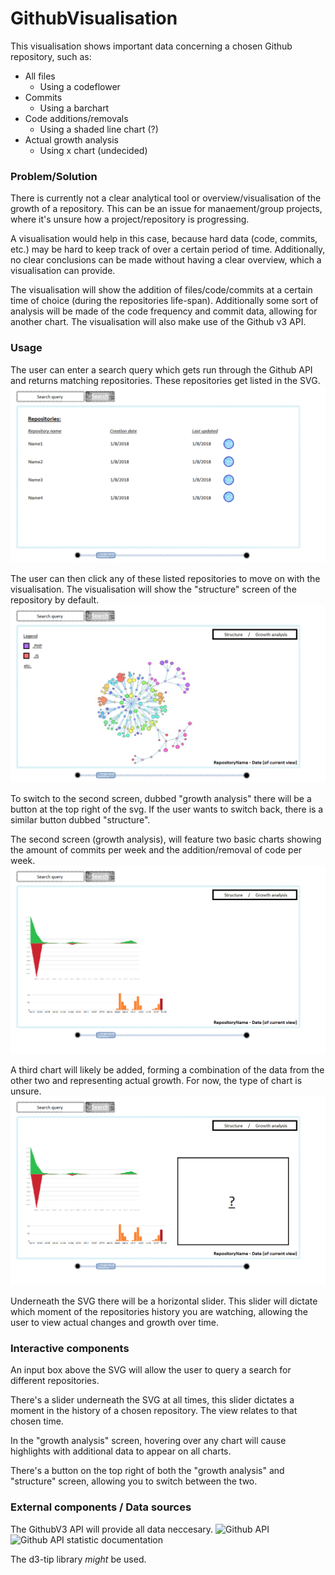 # GithubVisualisation

This visualisation shows important data concerning a chosen Github repository, such as:
* All files
  * Using a codeflower
* Commits
  * Using a barchart
* Code additions/removals
  * Using a shaded line chart (?)
* Actual growth analysis
  * Using x chart (undecided)

### Problem/Solution

There is currently not a clear analytical tool or overview/visualisation of the growth of a repository.
This can be an issue for manaement/group projects, where it's unsure how a project/repository is progressing.

A visualisation would help in this case, because hard data (code, commits, etc.) may be hard to keep track of over a certain period of time. 
Additionally, no clear conclusions can be made without having a clear overview, which a visualisation can provide.

The visualisation will show the addition of files/code/commits at a certain time of choice (during the repositories life-span).
Additionally some sort of analysis will be made of the code frequency and commit data, allowing for another chart.
The visualisation will also make use of the Github v3 API.

### Usage

The user can enter a search query which gets run through the Github API and returns matching repositories.
These repositories get listed in the SVG. 
![search results](https://github.com/LunarLite/GithubVisualisation/blob/master/Sketches/Screen_search_result.png?raw=true)

The user can then click any of these listed repositories to move on with the visualisation.
The visualisation will show the "structure" screen of the repository by default. 
![structure](https://github.com/LunarLite/GithubVisualisation/blob/master/Sketches/Screen_structure.png?raw=true)

To switch to the second screen, dubbed "growth analysis" there will be a button at the top right of the svg.
If the user wants to switch back, there is a similar button dubbed "structure".

The second screen (growth analysis), will feature two basic charts showing the amount of commits per week and the addition/removal of code per week.
![growth analysis](https://github.com/LunarLite/GithubVisualisation/blob/master/Sketches/Screen_growth_analysis.png?raw=true)

A third chart will likely be added, forming a combination of the data from the other two and representing actual growth.
For now, the type of chart is unsure.
![growth analysis addition](https://github.com/LunarLite/GithubVisualisation/blob/master/Sketches/Screen_growth_analysis_addition.png?raw=true)

Underneath the SVG there will be a horizontal slider. This slider will dictate which moment of the repositories history you are watching,
allowing the user to view actual changes and growth over time.

### Interactive components

An input box above the SVG will allow the user to query a search for different repositories.

There's a slider underneath the SVG at all times, this slider dictates a moment in the history of a chosen repository.
The view relates to that chosen time.

In the "growth analysis" screen, hovering over any chart will cause highlights with additional data to appear on all charts.

There's a button on the top right of both the "growth analysis" and "structure" screen, allowing you to switch between the two.

### External components / Data sources

The GithubV3 API will provide all data neccesary.
![Github API](https://developer.github.com/v3/)
![Github API statistic documentation](https://developer.github.com/v3/repos/statistics/)

The d3-tip library *might* be used.

